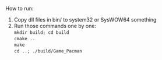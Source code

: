 How to run:

1. Copy dll files in bin/ to system32 or SysWOW64 something 
2. Run those commands one by one:\
`mkdir build; cd build`\
`cmake ..` \
`make` \
`cd ..; ./build/Game_Pacman`